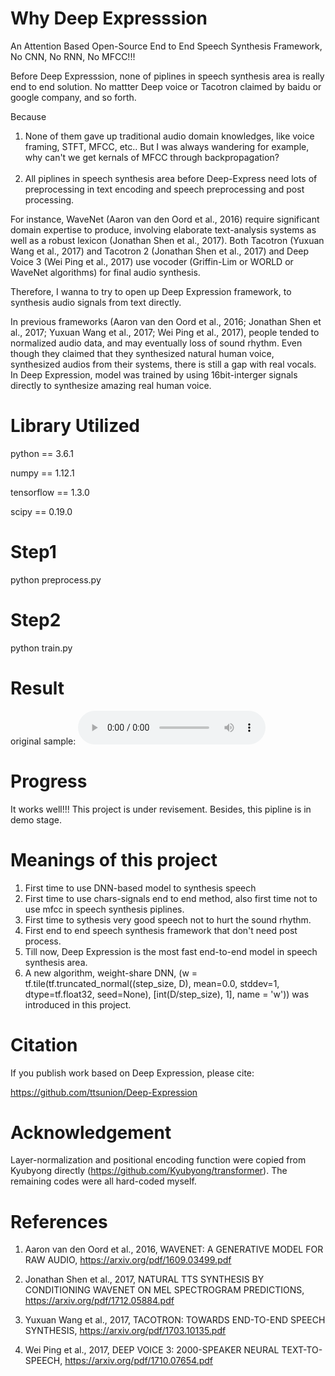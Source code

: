 # Why Deep Expresssion
An Attention Based Open-Source End to End Speech Synthesis Framework, No CNN, No RNN, No MFCC!!!

Before Deep Expresssion, none of piplines in speech synthesis area is really end to end solution. No mattter Deep voice or Tacotron claimed by baidu or google company, and so forth.                                                                                                                      

Because

1. None of them gave up traditional audio domain knowledges, like voice framing, STFT, MFCC, etc.. But I was always wandering for example, why can't we get kernals of MFCC through backpropagation?                                   
2. All piplines in speech synthesis area before Deep-Express need lots of preprocessing in text encoding and speech preprocessing and post processing.

For instance, WaveNet (Aaron van den Oord et al., 2016) require significant domain expertise to produce, involving elaborate text-analysis systems as well as a robust lexicon (Jonathan Shen et al., 2017). Both Tacotron (Yuxuan Wang et al., 2017) and Tacotron 2 (Jonathan Shen et al., 2017) and Deep Voice 3 (Wei Ping et al., 2017) use vocoder (Griffin-Lim or WORLD or WaveNet algorithms) for final audio synthesis. 

Therefore, I wanna to try to open up Deep Expression framework, to synthesis audio signals from text directly.  

In previous frameworks (Aaron van den Oord et al., 2016; Jonathan Shen et al., 2017; Yuxuan Wang et al., 2017; Wei Ping et al., 2017), people tended to normalized audio data, and may eventually loss of sound rhythm. Even though they claimed that they synthesized natural human voice, synthesized audios from their systems, there is still a gap with real vocals. In Deep Expression, model was trained by using 16bit-interger signals directly to synthesize amazing real human voice.

# Library Utilized

python == 3.6.1

numpy == 1.12.1

tensorflow == 1.3.0

scipy == 0.19.0


# Step1
python preprocess.py

# Step2
python train.py

# Result
original sample: ![alt audio](https://raw.githubusercontent.com/ttsunion/Deep-Expression/blob/master/samples/wavs/sample2.wav)

# Progress
It works well!!! This project is under revisement. Besides, this pipline is in demo stage.

# Meanings of this project
1. First time to use DNN-based model to synthesis speech
2. First time to use chars-signals end to end method, also first time not to use mfcc in speech synthesis piplines.
3. First time to sythesis very good speech not to hurt the sound rhythm.
4. First end to end speech synthesis framework that don't need post process.
5. Till now, Deep Expression is the most fast end-to-end model in speech synthesis area.
6. A new algorithm, weight-share DNN, (w = tf.tile(tf.truncated_normal((step_size, D), mean=0.0, stddev=1, dtype=tf.float32, seed=None), [int(D/step_size), 1], name = 'w')) was introduced in this project. 


# Citation
If you publish work based on Deep Expression, please cite:

https://github.com/ttsunion/Deep-Expression

# Acknowledgement
Layer-normalization and positional encoding function were copied from Kyubyong directly (https://github.com/Kyubyong/transformer). The remaining codes were all hard-coded myself.

# References
1. Aaron van den Oord et al., 2016, WAVENET: A GENERATIVE MODEL FOR RAW AUDIO, https://arxiv.org/pdf/1609.03499.pdf

2. Jonathan Shen et al., 2017, NATURAL TTS SYNTHESIS BY CONDITIONING WAVENET ON MEL SPECTROGRAM
PREDICTIONS, https://arxiv.org/pdf/1712.05884.pdf

3. Yuxuan Wang et al., 2017, TACOTRON: TOWARDS END-TO-END SPEECH SYNTHESIS, https://arxiv.org/pdf/1703.10135.pdf

4. Wei Ping et al., 2017, DEEP VOICE 3: 2000-SPEAKER NEURAL TEXT-TO-SPEECH, https://arxiv.org/pdf/1710.07654.pdf
